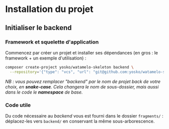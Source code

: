 # Installation du projet

## Initialiser le backend

### Framework et squelette d'application
Commencez par créer un projet et installer ses dépendances (en gros : le framework + un exemple d'utilisation) :

```bash
composer create-project yosko/watamelo-skeleton backend \
  --repository='{"type": "vcs", "url": "git@github.com:yosko/watamelo-skeleton"}'
```

_NB : vous pouvez remplacer "backend" par le nom de projet back de votre choix, en **snake-case**. Cela changera le nom de sous-dossier, mais aussi dans le code le **namespace** de base._

### Code utile
Du code nécessaire au *backend* vous est fourni dans le dossier `fragments/` : déplacez-les vers `backend/` en conservant la même sous-arborescence.